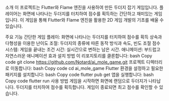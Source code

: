 소개
이 프로젝트는 Flutter와 Flame 엔진을 사용하여 만든 두더지 잡기 게임입니다. 플레이어는 화면에 나타나는 두더지를 터치하여 점수를 획득하는 간단하고 재미있는 게임입니다. 이 게임을 통해 Flutter와 Flame 엔진을 활용한 2D 게임 개발의 기초를 배울 수 있습니다.

주요 기능
간단한 게임 플레이: 화면에 나타나는 두더지를 터치하여 점수를 획득
상속과 다형성을 이용한 난이도 조절: 두더지의 종류에 따른 동작 방식과 속도, 빈도 조절
점수 시스템: 게임을 끝내는 조건
시간: 실시간으로 변하는 남은 시간.
애니메이션: 부드럽고 자연스러운 애니메이션 효과
설치 방법
이 리포지토리를 클론합니다:
bash
Copy code
git clone https://github.com/Notard/ai_mole_game.git
프로젝트 디렉터리로 이동합니다:
bash
Copy code
cd ai_mole_game
Flutter 환경을 설정하고 필요한 패키지를 설치합니다:
bash
Copy code
flutter pub get
앱을 실행합니다:
bash
Copy code
flutter run
사용 방법
게임을 시작하면 화면에 랜덤으로 두더지가 나타납니다.
두더지를 터치하여 점수를 획득합니다.
게임이 종료되면 최고 점수를 확인할 수 있습니다.
